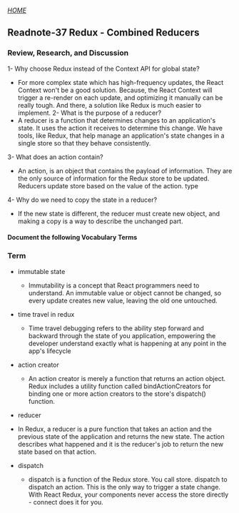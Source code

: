 [*HOME*](https://nassir1976.github.io/reading-notes/)

## Readnote-37 Redux - Combined Reducers

### Review, Research, and Discussion

1- Why choose Redux instead of the Context API for global 
state?
  - For  more complex state which has high-frequency updates, the React Context won't be a good solution. Because, the React Context will trigger a re-render on each update, and optimizing it manually can be really tough. And there, a solution like Redux is much easier to implement.
2- What is the purpose of a reducer?
  - A reducer is a function that determines changes to an application's state. It uses the action it receives to determine this change. We have tools, like Redux, that help manage an application's state changes in a single store so that they behave consistently.

3- What does an action contain?
  - An action, is an object that contains the payload of information. They are the only source of information for the Redux store to be updated. Reducers update store based on the value of the action. type

4- Why do we need to copy the state in a reducer?
   - If the new state is different, the reducer must create new object, and making a copy is a way to describe the unchanged part.

####  Document the following Vocabulary Terms
### Term
- immutable state
     - Immutability is a concept that React programmers need to understand. An immutable value or object cannot be changed, so every update creates new value, leaving the old one untouched.

- time travel in redux
    - Time travel debugging refers to the ability step forward and backward through the state of you application, empowering the developer understand exactly what is happening at any point in the app's lifecycle

- action creator

   - An action creator is merely a function that returns an action object. Redux includes a utility function called bindActionCreators for binding one or more action creators to the store's dispatch() function.

- reducer

- In Redux, a reducer is a pure function that takes an action and the previous state of the application and returns the new state. The action describes what happened and it is the reducer's job to return the new state based on that action.

- dispatch

  - dispatch is a function of the Redux store. You call store. dispatch to dispatch an action. This is the only way to trigger a state change. With React Redux, your components never access the store directly - connect does it for you.